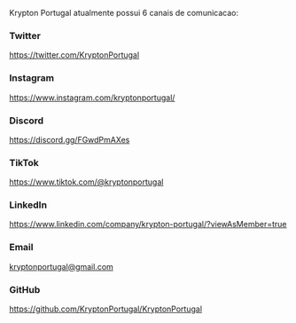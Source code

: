 Krypton Portugal atualmente possui 6 canais de comunicacao:

### Twitter 
https://twitter.com/KryptonPortugal
### Instagram
https://www.instagram.com/kryptonportugal/
### Discord
https://discord.gg/FGwdPmAXes
### TikTok
https://www.tiktok.com/@kryptonportugal
### LinkedIn
https://www.linkedin.com/company/krypton-portugal/?viewAsMember=true
### Email
kryptonportugal@gmail.com
### GitHub
https://github.com/KryptonPortugal/KryptonPortugal
